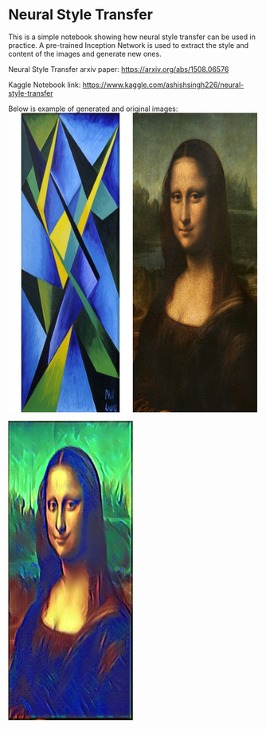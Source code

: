 # Neural Style Transfer

This is a simple notebook showing how neural style transfer can be used in practice.
A pre-trained Inception Network is used to extract the style and content of the images and generate new ones.

Neural Style Transfer arxiv paper: https://arxiv.org/abs/1508.06576

Kaggle Notebook link: https://www.kaggle.com/ashishsingh226/neural-style-transfer

Below is example of generated and original images:
<img src="/art-style.jpg" width="250" height="600"><img src="/mona_lisa.jpg" width ="250" height ="600">

<img src="/generated_image.png" width="250" height="600">
